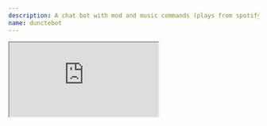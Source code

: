 ```yaml
---
description: A chat bot with mod and music commands (plays from spotify)
name: dunctebot
---
```


<iframe src="https://bot.duncte123.me/#commands" class="ls-iframe">
<!--
This data was imported from ls.terminal.ink
-->

